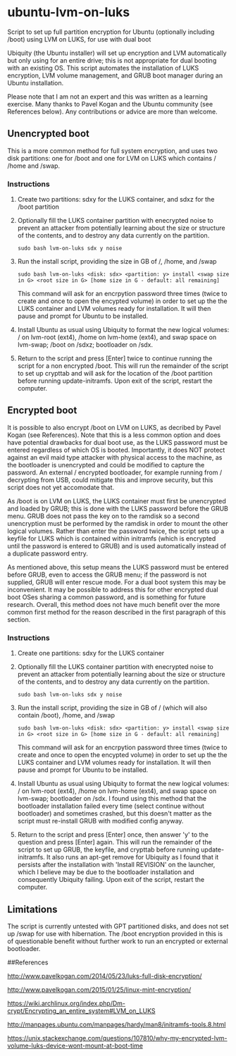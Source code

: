 # ubuntu-lvm-on-luks
Script to set up full partition encryption for Ubuntu (optionally including /boot) using LVM on LUKS, for use with dual boot

Ubiquity (the Ubuntu installer) will set up encryption and LVM automatically but only using for an entire drive; this is not appropriate for dual booting with an existing OS. This script automates the installation of LUKS encryption, LVM volume management, and GRUB boot manager during an Ubuntu installation.

Please note that I am not an expert and this was written as a learning exercise. Many thanks to Pavel Kogan and the Ubuntu community (see References below). Any contributions or advice are more than welcome.

## Unencrypted boot
This is a more common method for full system encryption, and uses two disk partitions: one for /boot and one for LVM on LUKS which contains / /home and /swap.

### Instructions
1. Create two partitions: sdxy for the LUKS container, and sdxz for the /boot partition
2. Optionally fill the LUKS container partition with enecrypted noise to prevent an attacker from potentially learning about the size or structure of the contents, and to destroy any data currently on the partition.
    
    `sudo bash lvm-on-luks sdx y noise`

3. Run the install script, providing the size in GB of /, /home, and /swap

    `sudo bash lvm-on-luks <disk: sdx> <partition: y> install <swap size in G> <root size in G> [home size in G - default: all remaining]`

    This command will ask for an encrpytion password three times (twice to create and once to open the encypted volume) in order to set up the the LUKS container and LVM volumes ready for installation. It will then pause and prompt for Ubuntu to be installed.
    
4. Install Ubuntu as usual using Ubiquity to format the new logical volumes: / on lvm-root (ext4), /home on lvm-home (ext4), and swap space on lvm-swap; /boot on /sdxz; bootloader on /sdx.

5. Return to the script and press [Enter] twice to continue running the script for a non encrypted /boot. This will run the remainder of the script to set up crypttab and will ask for the location of the /boot partition before running update-initramfs. Upon exit of the script, restart the computer.

## Encrypted boot
It is possible to also encrypt /boot on LVM on LUKS, as decribed by Pavel Kogan (see References). Note that this is a less common option and does have potential drawbacks for dual boot use, as the LUKS password must be entered regardless of which OS is booted. Importantly, it does NOT protect against an evil maid type attacker with physical access to the machine, as the bootloader is unencrypted and could be modified to capture the password. An external / encrypted bootloader, for example running from / decrypting from USB, could mitigate this and improve security, but this script does not yet accomodate that.

As /boot is on LVM on LUKS, the LUKS container must first be unencrypted and loaded by GRUB; this is done with the LUKS password before the GRUB menu. GRUB does not pass the key on to the ramdisk so a second unencryption must be performed by the ramdisk in order to mount the other logical volumes. Rather than enter the password twice, the script sets up a keyfile for LUKS which is contained within initramfs (which is encrypted until the password is entered to GRUB) and is used automatically instead of a duplicate password entry.

As mentioned above, this setup means the LUKS password must be entered before GRUB, even to access the GRUB menu; if the password is not supplied, GRUB will enter rescue mode. For a dual boot system this may be inconvenient. It may be possible to address this for other encrypted dual boot OSes sharing a common password, and is something for future research. Overall, this method does not have much benefit over the more common first method for the reason described in the first paragraph of this section.

### Instructions
1. Create one partitions: sdxy for the LUKS container
2. Optionally fill the LUKS container partition with enecrypted noise to prevent an attacker from potentially learning about the size or structure of the contents, and to destroy any data currently on the partition.
    
    `sudo bash lvm-on-luks sdx y noise`

3. Run the install script, providing the size in GB of / (which will also contain /boot), /home, and /swap

    `sudo bash lvm-on-luks <disk: sdx> <partition: y> install <swap size in G> <root size in G> [home size in G - default: all remaining]`

    This command will ask for an encrpytion password three times (twice to create and once to open the encypted volume) in order to set up the the LUKS container and LVM volumes ready for installation. It will then pause and prompt for Ubuntu to be installed.
    
4. Install Ubuntu as usual using Ubiquity to format the new logical volumes: / on lvm-root (ext4), /home on lvm-home (ext4), and swap space on lvm-swap; bootloader on /sdx.  I found using this method that the bootloader installation failed every time (select continue without bootloader) and sometimes crashed, but this doesn't matter as the script must re-install GRUB with modified config anyway. 

5. Return to the script and press [Enter] once, then answer 'y' to the question and press [Enter] again. This will run the remainder of the script to set up GRUB, the keyfile, and crypttab before running update-initramfs. It also runs an apt-get remove for Ubiquity as I found that it persists after the installation with 'Install REVISION' on the launcher, which I believe may be due to the bootloader installation and consequently Ubiquity failing. Upon exit of the script, restart the computer.

## Limitations
The script is currently untested with GPT partitioned disks, and does not set up /swap for use with hibernation. The /boot encryption provided in this is of questionable benefit without further work to run an encrypted or external bootloader.

##References

http://www.pavelkogan.com/2014/05/23/luks-full-disk-encryption/

http://www.pavelkogan.com/2015/01/25/linux-mint-encryption/

https://wiki.archlinux.org/index.php/Dm-crypt/Encrypting_an_entire_system#LVM_on_LUKS

http://manpages.ubuntu.com/manpages/hardy/man8/initramfs-tools.8.html

https://unix.stackexchange.com/questions/107810/why-my-encrypted-lvm-volume-luks-device-wont-mount-at-boot-time
